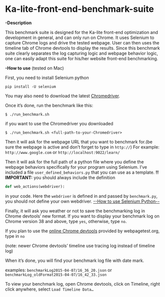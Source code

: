 # Ka-lite-front-end-benchmark-suite
**-Description**

This benchmark suite is designed for the Ka-lite front-end optimization and development in general, and can only run on Chrome. It uses Selenium to capture Chrome logs and drive the tested webpage. User can then uses the timeline tab of Chrome devtools to display the results. Since this benchmark suite clearly separates the log capturing logic and webpage behavior logic, one can easily adapt this suite for his/her website front-end benchmarking.

**-How to use** (tested on Mac)

First, you need to install Selenium python

```
pip install -U selenium
```
You may also need to download the latest [Chromedriver](https://sites.google.com/a/chromium.org/chromedriver/downloads).

Once it’s done, run the benchmark like this:
```
$ ./run_benchmark.sh
```
if you want to use the Chromedriver you downloaded
```
$ ./run_benchmark.sh <full-path-to-your-Chromedriver>
```
Then it will ask for the webpage URL that you want to benchmark for.(be sure the webpage is active and don’t forget to type in `http://`)
For example:  `http://www.google.com`  or  `http://localhost:9022/learn/`

Then it will ask for the full path of a python file where you define the webpage behaviors specifically for your program using Selenium. I’ve included a file `user_defined_behaviors.py` that you can use as a template. **!! IMPORTANT:** you should always include the definition
```python
def web_actions(webdriver):
```
in your code. Here the `webdriver` is defined in and passed by `benchmark.py`, you should not define your own webdriver.  [--How to use Selenium Python--](https://selenium-python.readthedocs.org/api.html#module-selenium.webdriver.remote.webelement)

Finally, it will ask you weather or not to save the benchmarking log in Chrome devtools’ new format. If you want to display your benchmark log on Chrome version 38 and above, type `yes`, otherwise, type `no`.

If you plan to use the [online Chrome devtools](http://www.webpagetest.org/chrome/timeline.php) provided by webpagetest.org, type in `no`

(note: newer Chrome devtools’ timeline use tracing log instead of timeline log)

When it’s done, you will find your benchmark log file with date mark.

examples: `benchmarkLog2015-04-07/16_36_20.json`  or  `benchmarkLog_oldFormat2015-04-07/16_42_33.json`

To view your benchmark log, open Chrome devtools, click on Timeline, right click anywhere, select `Load Timeline Data…`

